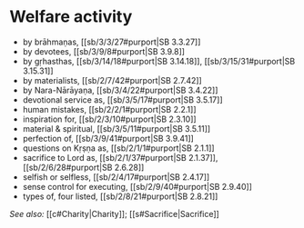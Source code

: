 # Welfare activity

* by brāhmaṇas, [[sb/3/3/27#purport|SB 3.3.27]]
* by devotees, [[sb/3/9/8#purport|SB 3.9.8]]
* by gṛhasthas, [[sb/3/14/18#purport|SB 3.14.18]], [[sb/3/15/31#purport|SB 3.15.31]]
* by materialists, [[sb/2/7/42#purport|SB 2.7.42]]
* by Nara-Nārāyaṇa, [[sb/3/4/22#purport|SB 3.4.22]]
* devotional service as, [[sb/3/5/17#purport|SB 3.5.17]]
* human mistakes, [[sb/2/2/1#purport|SB 2.2.1]]
* inspiration for, [[sb/2/3/10#purport|SB 2.3.10]]
* material & spiritual, [[sb/3/5/11#purport|SB 3.5.11]]
* perfection of, [[sb/3/9/41#purport|SB 3.9.41]]
* questions on Kṛṣṇa as, [[sb/2/1/1#purport|SB 2.1.1]]
* sacrifice to Lord as, [[sb/2/1/37#purport|SB 2.1.37]], [[sb/2/6/28#purport|SB 2.6.28]]
* selfish or selfless, [[sb/2/4/17#purport|SB 2.4.17]]
* sense control for executing, [[sb/2/9/40#purport|SB 2.9.40]]
* types of, four listed, [[sb/2/8/21#purport|SB 2.8.21]]

*See also:* [[c#Charity|Charity]]; [[s#Sacrifice|Sacrifice]]
